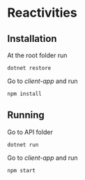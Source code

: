 # Reactivities

## Installation
At the root folder run
~~~
dotnet restore
~~~

Go to *client-app* and run
~~~
npm install
~~~

## Running
Go to API folder
~~~
dotnet run
~~~

Go to *client-app* and run
~~~
npm start
~~~